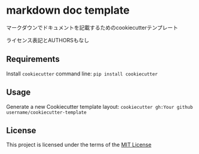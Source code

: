 markdown doc template
========

マークダウンでドキュメントを記載するためのcookiecutterテンプレート

ライセンス表記とAUTHORSもなし

Requirements
------------
Install `cookiecutter` command line: `pip install cookiecutter`    

Usage
-----
Generate a new Cookiecutter template layout: `cookiecutter gh:Your github username/cookiecutter-template`    

License
-------
This project is licensed under the terms of the [MIT License](/LICENSE)
